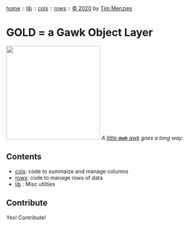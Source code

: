 <a name=top>&nbsp;<p>
<a href="https://github.com/timm/gold/blob/master/README.md#top">home</a> ::
<a href="https://github.com/timm/gold/blob/master/src/lib/README.md#top">lib</a> ::
<a href="https://github.com/timm/gold/blob/master/src/cols/README.md#top">cols</a> ::
<a href="https://github.com/timm/gold/blob/master/src/rows/README.md#top">rows</a> ::
<a href="http://github.com/timm/gold/blob/master/LICENSE.md#top">&copy;&nbsp;2020</a>&nbsp;by&nbsp;<a href="http://menzies.us">Tim&nbsp;Menzies</a>
<h1> GOLD = a Gawk Object Layer</h1>
<img width=250 src="https://raw.githubusercontent.com/timm/gold/master/etc/img/auk.png">
<em>A <a href="https://en.wikipedia.org/wiki/Little_auk">little <strike>auk</strike> awk</a>  goes a long way.</em>

## Contents

- [cols](src/cols/README.md#top): code to summaize and manage columns
- [rows](src/lib/README.md#top): code to manage rows of data
- [lib](src/lib/README.md#top) : Misc utilties

## Contribute

Yes! Contribute!
